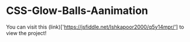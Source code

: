# CSS-Glow-Balls-Aanimation
You can visit this (link)['https://jsfiddle.net/Ishkapoor2000/q5y14mpr/'] to view the project!

